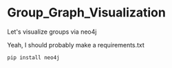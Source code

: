 # Group_Graph_Visualization
Let's visualize groups via neo4j

Yeah, I should probably make a requirements.txt
```
pip install neo4j
```